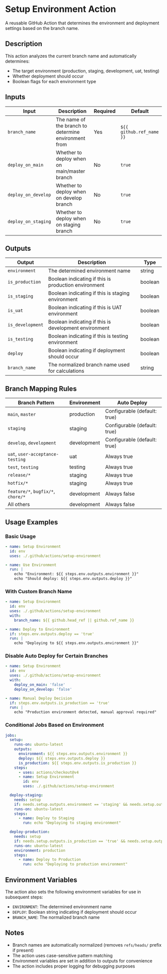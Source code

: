 # Setup Environment Action

A reusable GitHub Action that determines the environment and deployment settings based on the branch name.

## Description

This action analyzes the current branch name and automatically determines:
- The target environment (production, staging, development, uat, testing)
- Whether deployment should occur
- Boolean flags for each environment type

## Inputs

| Input | Description | Required | Default |
|-------|-------------|----------|---------|
| `branch_name` | The name of the branch to determine environment from | Yes | `${{ github.ref_name }}` |
| `deploy_on_main` | Whether to deploy when on main/master branch | No | `true` |
| `deploy_on_develop` | Whether to deploy when on develop branch | No | `true` |
| `deploy_on_staging` | Whether to deploy when on staging branch | No | `true` |

## Outputs

| Output | Description | Type |
|--------|-------------|------|
| `environment` | The determined environment name | string |
| `is_production` | Boolean indicating if this is production environment | boolean |
| `is_staging` | Boolean indicating if this is staging environment | boolean |
| `is_uat` | Boolean indicating if this is UAT environment | boolean |
| `is_development` | Boolean indicating if this is development environment | boolean |
| `is_testing` | Boolean indicating if this is testing environment | boolean |
| `deploy` | Boolean indicating if deployment should occur | boolean |
| `branch_name` | The normalized branch name used for calculations | string |

## Branch Mapping Rules

| Branch Pattern | Environment | Auto Deploy |
|----------------|-------------|-------------|
| `main`, `master` | production | Configurable (default: true) |
| `staging` | staging | Configurable (default: true) |
| `develop`, `development` | development | Configurable (default: true) |
| `uat`, `user-acceptance-testing` | uat | Always true |
| `test`, `testing` | testing | Always true |
| `release/*` | staging | Always true |
| `hotfix/*` | staging | Always true |
| `feature/*`, `bugfix/*`, `chore/*` | development | Always false |
| All others | development | Always false |

## Usage Examples

### Basic Usage

```yaml
- name: Setup Environment
  id: env
  uses: ./.github/actions/setup-environment

- name: Use Environment
  run: |
    echo "Environment: ${{ steps.env.outputs.environment }}"
    echo "Should deploy: ${{ steps.env.outputs.deploy }}"
```

### With Custom Branch Name

```yaml
- name: Setup Environment
  id: env
  uses: ./.github/actions/setup-environment
  with:
    branch_name: ${{ github.head_ref || github.ref_name }}

- name: Deploy to Environment
  if: steps.env.outputs.deploy == 'true'
  run: |
    echo "Deploying to ${{ steps.env.outputs.environment }}"
```

### Disable Auto Deploy for Certain Branches

```yaml
- name: Setup Environment
  id: env
  uses: ./.github/actions/setup-environment
  with:
    deploy_on_main: 'false'
    deploy_on_develop: 'false'

- name: Manual Deploy Decision
  if: steps.env.outputs.is_production == 'true'
  run: |
    echo "Production environment detected, manual approval required"
```

### Conditional Jobs Based on Environment

```yaml
jobs:
  setup:
    runs-on: ubuntu-latest
    outputs:
      environment: ${{ steps.env.outputs.environment }}
      deploy: ${{ steps.env.outputs.deploy }}
      is_production: ${{ steps.env.outputs.is_production }}
    steps:
      - uses: actions/checkout@v4
      - name: Setup Environment
        id: env
        uses: ./.github/actions/setup-environment

  deploy-staging:
    needs: setup
    if: needs.setup.outputs.environment == 'staging' && needs.setup.outputs.deploy == 'true'
    runs-on: ubuntu-latest
    steps:
      - name: Deploy to Staging
        run: echo "Deploying to staging environment"

  deploy-production:
    needs: setup
    if: needs.setup.outputs.is_production == 'true' && needs.setup.outputs.deploy == 'true'
    runs-on: ubuntu-latest
    environment: production
    steps:
      - name: Deploy to Production
        run: echo "Deploying to production environment"
```

## Environment Variables

The action also sets the following environment variables for use in subsequent steps:

- `ENVIRONMENT`: The determined environment name
- `DEPLOY`: Boolean string indicating if deployment should occur
- `BRANCH_NAME`: The normalized branch name

## Notes

- Branch names are automatically normalized (removes `refs/heads/` prefix if present)
- The action uses case-sensitive pattern matching
- Environment variables are set in addition to outputs for convenience
- The action includes proper logging for debugging purposes
